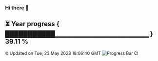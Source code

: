 ### Hi there 👋
⏳ Year progress { ███████████▁▁▁▁▁▁▁▁▁▁▁▁▁▁▁▁▁▁▁ } 39.11 %
---
⏰ Updated on Tue, 23 May 2023 18:06:40 GMT
![Progress Bar CI](https://github.com/Moyi321/Moyi321/workflows/Progress%20Bar%20CI/badge.svg)
